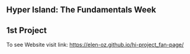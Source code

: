 ## Hyper Island: The Fundamentals Week

## 1st Project

To see Website visit link: https://elen-oz.github.io/hi-project_fan-page/
